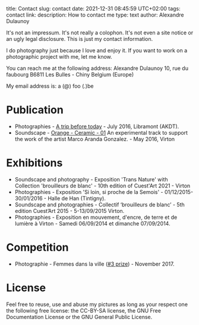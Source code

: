 title: Contact
slug: contact
date: 2021-12-31 08:45:59 UTC+02:00
tags: contact
link: 
description: How to contact me
type: text
author: Alexandre Dulaunoy

It's not an impressum. It's not really a colophon. It's not even a site
notice or an ugly legal disclosure. This is just my contact information.

I do photography just because I love and enjoy it. If you want to work
on a photographic project with me, let me know.

You can reach me at the following address: Alexandre Dulaunoy 10, rue du
faubourg B6811 Les Bulles - Chiny Belgium (Europe)

My email address is: a (@) foo (.)be

# Publication

  - Photographies - [A trip before today](http://www.foo.be/akdt/2016/a-trip-before-today_lowres.pdf) - July 2016, Libramont (AKDT).
  - Soundscape - [Orange - Ceramic - 01](https://soundcloud.com/adulau/orange-ceramic-01) An experimental track to support the work of the artist Marco Aranda Gonzalez. - May 2016, Virton

# Exhibitions

  - Soundscape and photography - Exposition 'Trans Nature' with Collection 'brouilleurs de blanc' - 10th edition of Cuest'Art 2021 - Virton
  - Photographies - Exposition 'Si loin, si proche de la Semois' - 01/12/2015-30/01/2016 - Halle de Han (Tintigny).  
  - Soundscape and photographies - Collectif ‘brouilleurs de blanc’ - 5th edition Cuest’Art 2015 - 5-13/09/2015 Virton.
  - Photographies - Exposition en mouvement, d'encre, de terre et de lumière à Virton - Samedi 06/09/2014 et dimanche 07/09/2014.

# Competition

  - Photographie - Femmes dans la ville ([\#3 prize](http://slides.com/pointculture/femmes-dans-la-ville-concours-photo#/3)) - November 2017.

# License

Feel free to reuse, use and abuse my pictures as long as your respect one the following free license: the CC-BY-SA license, the GNU Free Documentation License or the GNU General Public License.
